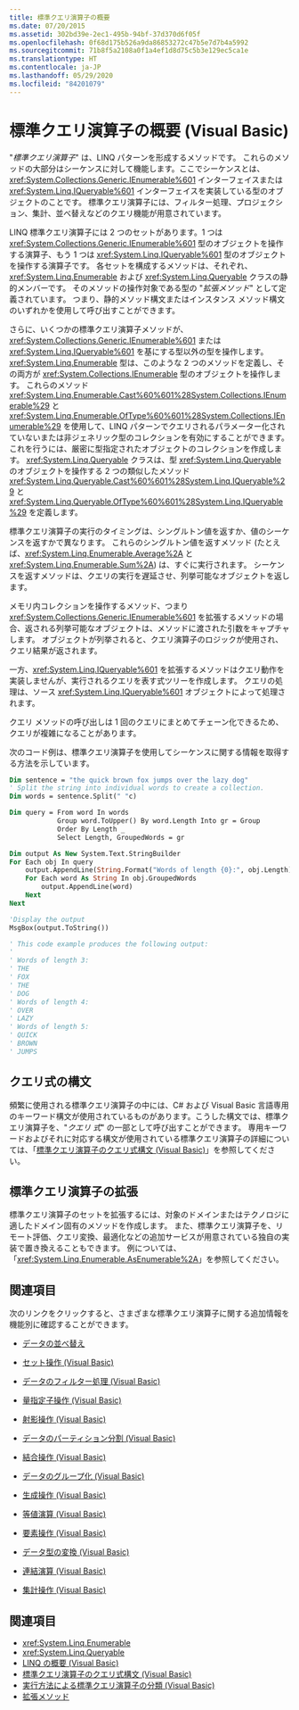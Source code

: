 ```yaml
---
title: 標準クエリ演算子の概要
ms.date: 07/20/2015
ms.assetid: 302bd39e-2ec1-495b-94bf-37d370d6f05f
ms.openlocfilehash: 0f68d175b526a9da86853272c47b5e7d7b4a5992
ms.sourcegitcommit: 71b8f5a2108a0f1a4ef1d8d75c5b3e129ec5ca1e
ms.translationtype: HT
ms.contentlocale: ja-JP
ms.lasthandoff: 05/29/2020
ms.locfileid: "84201079"
---
```

# <a name="standard-query-operators-overview-visual-basic"></a>標準クエリ演算子の概要 (Visual Basic)

"*標準クエリ演算子*" は、LINQ パターンを形成するメソッドです。 これらのメソッドの大部分はシーケンスに対して機能します。ここでシーケンスとは、<xref:System.Collections.Generic.IEnumerable%601> インターフェイスまたは <xref:System.Linq.IQueryable%601> インターフェイスを実装している型のオブジェクトのことです。 標準クエリ演算子には、フィルター処理、プロジェクション、集計、並べ替えなどのクエリ機能が用意されています。

LINQ 標準クエリ演算子には 2 つのセットがあります。1 つは <xref:System.Collections.Generic.IEnumerable%601> 型のオブジェクトを操作する演算子、もう 1 つは <xref:System.Linq.IQueryable%601> 型のオブジェクトを操作する演算子です。 各セットを構成するメソッドは、それぞれ、<xref:System.Linq.Enumerable> および <xref:System.Linq.Queryable> クラスの静的メンバーです。 そのメソッドの操作対象である型の "*拡張メソッド*" として定義されています。 つまり、静的メソッド構文またはインスタンス メソッド構文のいずれかを使用して呼び出すことができます。

さらに、いくつかの標準クエリ演算子メソッドが、<xref:System.Collections.Generic.IEnumerable%601> または <xref:System.Linq.IQueryable%601> を基にする型以外の型を操作します。 <xref:System.Linq.Enumerable> 型は、このような 2 つのメソッドを定義し、その両方が <xref:System.Collections.IEnumerable> 型のオブジェクトを操作します。 これらのメソッド <xref:System.Linq.Enumerable.Cast%60%601%28System.Collections.IEnumerable%29> と <xref:System.Linq.Enumerable.OfType%60%601%28System.Collections.IEnumerable%29> を使用して、LINQ パターンでクエリされるパラメーター化されていないまたは非ジェネリック型のコレクションを有効にすることができます。 これを行うには、厳密に型指定されたオブジェクトのコレクションを作成します。 <xref:System.Linq.Queryable> クラスは、型 <xref:System.Linq.Queryable> のオブジェクトを操作する 2 つの類似したメソッド <xref:System.Linq.Queryable.Cast%60%601%28System.Linq.IQueryable%29> と <xref:System.Linq.Queryable.OfType%60%601%28System.Linq.IQueryable%29> を定義します。

標準クエリ演算子の実行のタイミングは、シングルトン値を返すか、値のシーケンスを返すかで異なります。 これらのシングルトン値を返すメソッド (たとえば、<xref:System.Linq.Enumerable.Average%2A> と <xref:System.Linq.Enumerable.Sum%2A>) は、すぐに実行されます。 シーケンスを返すメソッドは、クエリの実行を遅延させ、列挙可能なオブジェクトを返します。

メモリ内コレクションを操作するメソッド、つまり <xref:System.Collections.Generic.IEnumerable%601> を拡張するメソッドの場合、返される列挙可能なオブジェクトは、メソッドに渡された引数をキャプチャします。 オブジェクトが列挙されると、クエリ演算子のロジックが使用され、クエリ結果が返されます。

一方、<xref:System.Linq.IQueryable%601> を拡張するメソッドはクエリ動作を実装しませんが、実行されるクエリを表す式ツリーを作成します。 クエリの処理は、ソース <xref:System.Linq.IQueryable%601> オブジェクトによって処理されます。

クエリ メソッドの呼び出しは 1 回のクエリにまとめてチェーン化できるため、クエリが複雑になることがあります。

次のコード例は、標準クエリ演算子を使用してシーケンスに関する情報を取得する方法を示しています。

```vb
Dim sentence = "the quick brown fox jumps over the lazy dog"
' Split the string into individual words to create a collection.
Dim words = sentence.Split(" "c)

Dim query = From word In words
            Group word.ToUpper() By word.Length Into gr = Group
            Order By Length _
            Select Length, GroupedWords = gr

Dim output As New System.Text.StringBuilder
For Each obj In query
    output.AppendLine(String.Format("Words of length {0}:", obj.Length))
    For Each word As String In obj.GroupedWords
        output.AppendLine(word)
    Next
Next

'Display the output
MsgBox(output.ToString())

' This code example produces the following output:
'
' Words of length 3:
' THE
' FOX
' THE
' DOG
' Words of length 4:
' OVER
' LAZY
' Words of length 5:
' QUICK
' BROWN
' JUMPS
```

## <a name="query-expression-syntax"></a>クエリ式の構文

頻繁に使用される標準クエリ演算子の中には、C# および Visual Basic 言語専用のキーワード構文が使用されているものがあります。こうした構文では、標準クエリ演算子を、"*クエリ* *式*" の一部として呼び出すことができます。 専用キーワードおよびそれに対応する構文が使用されている標準クエリ演算子の詳細については、「[標準クエリ演算子のクエリ式構文 (Visual Basic)](../../../../visual-basic/programming-guide/concepts/linq/query-expression-syntax-for-standard-query-operators.md)」を参照してください。

## <a name="extending-the-standard-query-operators"></a>標準クエリ演算子の拡張

標準クエリ演算子のセットを拡張するには、対象のドメインまたはテクノロジに適したドメイン固有のメソッドを作成します。 また、標準クエリ演算子を、リモート評価、クエリ変換、最適化などの追加サービスが用意されている独自の実装で置き換えることもできます。 例については、「<xref:System.Linq.Enumerable.AsEnumerable%2A>」を参照してください。

## <a name="related-sections"></a>関連項目

次のリンクをクリックすると、さまざまな標準クエリ演算子に関する追加情報を機能別に確認することができます。

- [データの並べ替え](../../../../visual-basic/programming-guide/concepts/linq/sorting-data.md)

- [セット操作 (Visual Basic)](../../../../visual-basic/programming-guide/concepts/linq/set-operations.md)

- [データのフィルター処理 (Visual Basic)](../../../../visual-basic/programming-guide/concepts/linq/filtering-data.md)

- [量指定子操作 (Visual Basic)](../../../../visual-basic/programming-guide/concepts/linq/quantifier-operations.md)

- [射影操作 (Visual Basic)](../../../../visual-basic/programming-guide/concepts/linq/projection-operations.md)

- [データのパーティション分割 (Visual Basic)](../../../../visual-basic/programming-guide/concepts/linq/partitioning-data.md)

- [結合操作 (Visual Basic)](../../../../visual-basic/programming-guide/concepts/linq/join-operations.md)

- [データのグループ化 (Visual Basic)](../../../../visual-basic/programming-guide/concepts/linq/grouping-data.md)

- [生成操作 (Visual Basic)](../../../../visual-basic/programming-guide/concepts/linq/generation-operations.md)

- [等値演算 (Visual Basic)](../../../../visual-basic/programming-guide/concepts/linq/equality-operations.md)

- [要素操作 (Visual Basic)](../../../../visual-basic/programming-guide/concepts/linq/element-operations.md)

- [データ型の変換 (Visual Basic)](../../../../visual-basic/programming-guide/concepts/linq/converting-data-types.md)

- [連結演算 (Visual Basic)](../../../../visual-basic/programming-guide/concepts/linq/concatenation-operations.md)

- [集計操作 (Visual Basic)](../../../../visual-basic/programming-guide/concepts/linq/aggregation-operations.md)

## <a name="see-also"></a>関連項目

- <xref:System.Linq.Enumerable>
- <xref:System.Linq.Queryable>
- [LINQ の概要 (Visual Basic)](../../../../visual-basic/programming-guide/concepts/linq/introduction-to-linq.md)
- [標準クエリ演算子のクエリ式構文 (Visual Basic)](../../../../visual-basic/programming-guide/concepts/linq/query-expression-syntax-for-standard-query-operators.md)
- [実行方法による標準クエリ演算子の分類 (Visual Basic)](../../../../visual-basic/programming-guide/concepts/linq/classification-of-standard-query-operators-by-manner-of-execution.md)
- [拡張メソッド](../../../../visual-basic/programming-guide/language-features/procedures/extension-methods.md)
